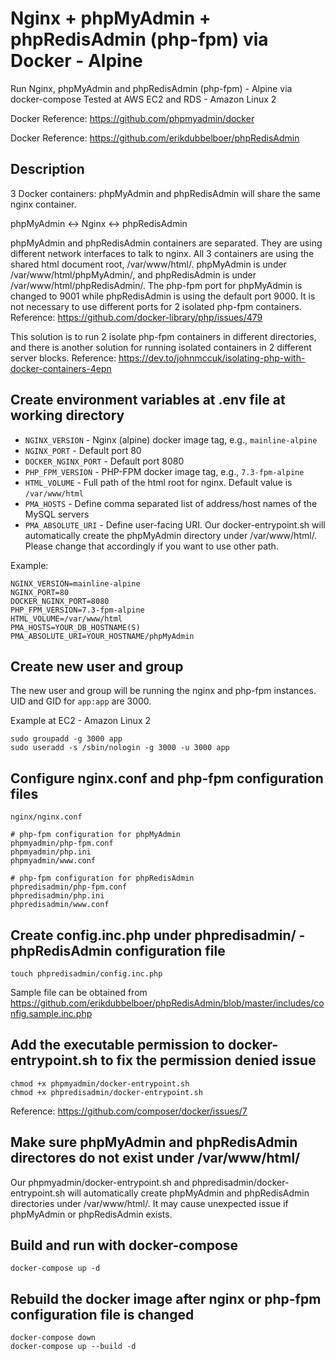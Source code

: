 # Nginx + phpMyAdmin + phpRedisAdmin (php-fpm) via Docker - Alpine

Run Nginx, phpMyAdmin and phpRedisAdmin (php-fpm) - Alpine via docker-compose
Tested at AWS EC2 and RDS - Amazon Linux 2

Docker Reference: https://github.com/phpmyadmin/docker

Docker Reference: https://github.com/erikdubbelboer/phpRedisAdmin


## Description
3 Docker containers: phpMyAdmin and phpRedisAdmin will share the same nginx container.

phpMyAdmin <-> Nginx <-> phpRedisAdmin

phpMyAdmin and phpRedisAdmin containers are separated.  They are using different network interfaces to talk to nginx.  All 3 containers are using the shared html document root, /var/www/html/.  phpMyAdmin is under /var/www/html/phpMyAdmin/, and phpRedisAdmin is under /var/www/html/phpRedisAdmin/. The php-fpm port for phpMyAdmin is changed to 9001 while phpRedisAdmin is using the default port 9000.  It is not necessary to use different ports for 2 isolated php-fpm containers.  Reference: https://github.com/docker-library/php/issues/479

This solution is to run 2 isolate php-fpm containers in different directories, and there is another solution for running isolated containers in 2 different server blocks. Reference: https://dev.to/johnmccuk/isolating-php-with-docker-containers-4epn


## Create environment variables at .env file at working directory
* `NGINX_VERSION` - Nginx (alpine) docker image tag, e.g., `mainline-alpine`
* `NGINX_PORT` - Default port 80
* `DOCKER_NGINX_PORT` - Default port 8080
* `PHP_FPM_VERSION` - PHP-FPM docker image tag, e.g., `7.3-fpm-alpine`
* `HTML_VOLUME` - Full path of the html root for nginx. Default value is `/var/www/html`
* `PMA_HOSTS` - Define comma separated list of address/host names of the MySQL servers
* `PMA_ABSOLUTE_URI` - Define user-facing URI. Our docker-entrypoint.sh will automatically create the phpMyAdmin directory under /var/www/html/. Please change that accordingly if you want to use other path.

Example:
```
NGINX_VERSION=mainline-alpine
NGINX_PORT=80
DOCKER_NGINX_PORT=8080
PHP_FPM_VERSION=7.3-fpm-alpine
HTML_VOLUME=/var/www/html
PMA_HOSTS=YOUR_DB_HOSTNAME(S)
PMA_ABSOLUTE_URI=YOUR_HOSTNAME/phpMyAdmin
```

## Create new user and group
The new user and group will be running the nginx and php-fpm instances. UID and GID for `app:app` are 3000.

Example at EC2 - Amazon Linux 2
```
sudo groupadd -g 3000 app
sudo useradd -s /sbin/nologin -g 3000 -u 3000 app
```

## Configure nginx.conf and php-fpm configuration files
```
nginx/nginx.conf

# php-fpm configuration for phpMyAdmin
phpmyadmin/php-fpm.conf
phpmyadmin/php.ini
phpmyadmin/www.conf

# php-fpm configuration for phpRedisAdmin
phpredisadmin/php-fpm.conf
phpredisadmin/php.ini
phpredisadmin/www.conf
```

## Create config.inc.php under phpredisadmin/ - phpRedisAdmin configuration file
`touch phpredisadmin/config.inc.php`

Sample file can be obtained from https://github.com/erikdubbelboer/phpRedisAdmin/blob/master/includes/config.sample.inc.php

## Add the executable permission to docker-entrypoint.sh to fix the permission denied issue
```
chmod +x phpmyadmin/docker-entrypoint.sh
chmod +x phpredisadmin/docker-entrypoint.sh
```
Reference: https://github.com/composer/docker/issues/7

## Make sure phpMyAdmin and phpRedisAdmin directores do not exist under /var/www/html/
Our phpmyadmin/docker-entrypoint.sh and phpredisadmin/docker-entrypoint.sh will automatically create phpMyAdmin and phpRedisAdmin directories under /var/www/html/. It may cause unexpected issue if phpMyAdmin or phpRedisAdmin exists.

## Build and run with docker-compose
```
docker-compose up -d
```

## Rebuild the docker image after nginx or php-fpm configuration file is changed
```
docker-compose down
docker-compose up --build -d
```
